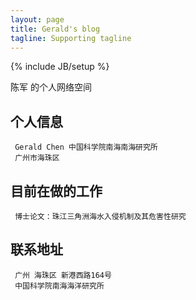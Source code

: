 ```yaml
---
layout: page
title: Gerald's blog
tagline: Supporting tagline
---
```

{% include JB/setup %}

陈军 的个人网络空间

## 个人信息
     Gerald Chen 中国科学院南海南海研究所
     广州市海珠区


## 目前在做的工作
     博士论文：珠江三角洲海水入侵机制及其危害性研究


## 联系地址
     广州 海珠区 新港西路164号
     中国科学院南海海洋研究所

